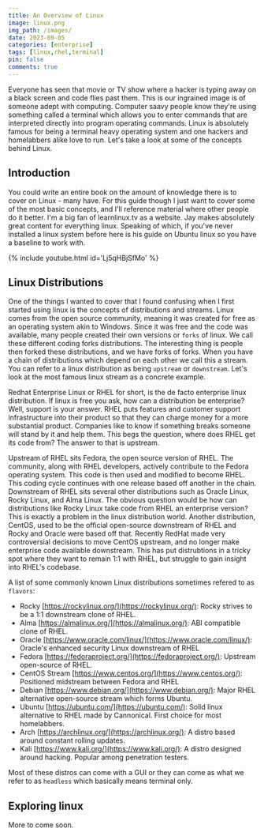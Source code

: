 ```yaml
---
title: An Overview of Linux
image: linux.png
img_path: /images/
date: 2023-09-05
categories: [enterprise]
tags: [linux,rhel,terminal]
pin: false
comments: true
---
```


Everyone has seen that movie or TV show where a hacker is typing away on a black screen and code flies past them. This is our ingrained image is of someone adept with computing. Computer saavy people know they're using something called a terminal which allows you to enter commands that are interpreted directly into program operating commands. Linux is absolutely famous for being a terminal heavy operating system and one hackers and homelabbers alike love to run. Let's take a look at some of the concepts behind Linux.

## Introduction

You could write an entire book on the amount of knowledge there is to cover on Linux - many have. For this guide though I just want to cover some of the most basic concepts, and I'll reference material where other people do it better. I'm a big fan of learnlinux.tv as a website. Jay makes absolutely great content for everything linux. Speaking of which, if you've never installed a linux system before here is his guide on Ubuntu linux so you have a baseline to work with.

{% include youtube.html id='Lj5qHBjSfMo' %}

## Linux Distributions

One of the things I wanted to cover that I found confusing when I first started using linux is the concepts of distributions and streams. Linux comes from the open source community, meaning it was created for free as an operating system akin to Windows. Since it was free and the code was available, many people created their own versions or `forks` of linux. We call these different coding forks distributions. The interesting thing is people then forked these distributions, and we have forks of forks. When you have a chain of distributions which depend on each other we call this a stream. You can refer to a linux distribution as being `upstream` or `downstream`. Let's look at the most famous linux stream as a concrete example.

Redhat Enterprise Linux or RHEL for short, is the de facto enterprise linux distribution. If linux is free you ask, how can a distribution be enterprise? Well, support is your answer. RHEL puts features and customer support infrastructure into their product so that they can charge money for a more substantial product. Companies like to know if something breaks someone will stand by it and help them. This begs the question, where does RHEL get its code from? The answer to that is upstream.

Upstream of RHEL sits Fedora, the open source version of RHEL. The community, along with RHEL developers, actively contribute to the Fedora operating system. This code is then used and modified to become RHEL. This coding cycle continues with one release based off another in the chain. Downstream of RHEL sits several other distributions such as Oracle Linux, Rocky Linux, and Alma Linux. The obvious question would be how can distributions like Rocky Linux take code from RHEL an enterprise version? This is exactly a problem in the linux distribution world. Another distribution, CentOS, used to be the official open-source downstream of RHEL and Rocky and Oracle were based off that. Recently RedHat made very controversial decisions to move CentOS upstream, and no longer make enterprise code available downstream. This has put distrubtions in a tricky spot where they want to remain 1:1 with RHEL, but struggle to gain insight into RHEL's codebase.

A list of some commonly known Linux distributions sometimes refered to as `flavors`:

- Rocky [https://rockylinux.org/](https://rockylinux.org/): Rocky strives to be a 1:1 downstream clone of RHEL.
- Alma [https://almalinux.org/](https://almalinux.org/): ABI compatible clone of RHEL.
- Oracle [https://www.oracle.com/linux/](https://www.oracle.com/linux/): Oracle's enhanced security Linux downstream of RHEL
- Fedora [https://fedoraproject.org/](https://fedoraproject.org/): Upstream open-source of RHEL.
- CentOS Stream [https://www.centos.org/](https://www.centos.org/): Positioned midstream between Fedora and RHEL
- Debian [https://www.debian.org/](https://www.debian.org/): Major RHEL alternative open-source stream which forms Ubuntu. 
- Ubuntu [https://ubuntu.com/](https://ubuntu.com/): Solid linux alternative to RHEL made by Cannonical. First choice for most homelabbers.
- Arch [https://archlinux.org/](https://archlinux.org/): A distro based around constant rolling updates.
- Kali [https://www.kali.org/](https://www.kali.org/): A distro designed around hacking. Popular among penetration testers.

Most of these distros can come with a GUI or they can come as what we refer to as `headless` which basically means terminal only.

## Exploring linux

More to come soon.

